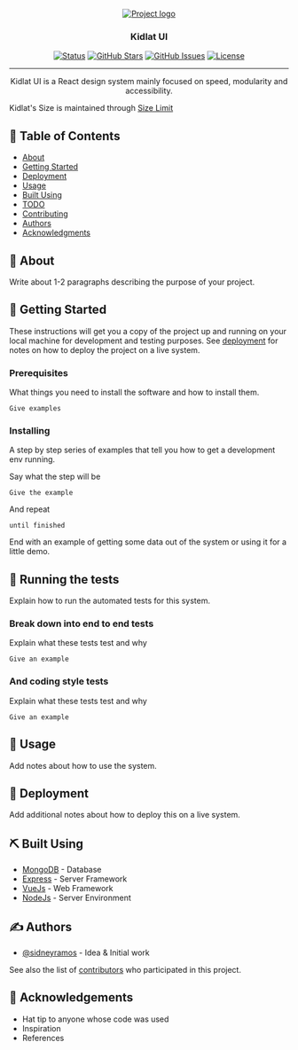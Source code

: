<p align="center">
  <a href="" rel="noopener">
 <img src="https://i.ibb.co/BwrhCVt/kidlat.png" alt="Project logo"></a>
</p>

<h3 align="center">Kidlat UI</h3>

<div align="center">

[![Status](https://img.shields.io/badge/status-active-success.svg)]()
[![GitHub Stars](https://img.shields.io/github/stars/sidneyramos/kidlat-ui.svg)](https://github.com/sidneyramos/kidlat-ui/stargazers)
[![GitHub Issues](https://img.shields.io/github/issues/sidneyramos/kidlat-ui.svg)](https://github.com/sidneyramos/kidlat-ui/issues)
[![License](https://img.shields.io/badge/license-MIT-blue.svg)](/LICENSE)

</div>

---

<p align="center"> Kidlat UI is a React design system mainly focused on speed, modularity and accessibility.
    <br> 
</p>

Kidlat's Size is maintained through <a href="https://github.com/ai/size-limit">Size Limit</a>

## 📝 Table of Contents

- [About](#about)
- [Getting Started](#getting_started)
- [Deployment](#deployment)
- [Usage](#usage)
- [Built Using](#built_using)
- [TODO](../TODO.md)
- [Contributing](../CONTRIBUTING.md)
- [Authors](#authors)
- [Acknowledgments](#acknowledgement)

## 🧐 About <a name = "about"></a>

Write about 1-2 paragraphs describing the purpose of your project.

## 🏁 Getting Started <a name = "getting_started"></a>

These instructions will get you a copy of the project up and running on your local machine for development and testing purposes. See [deployment](#deployment) for notes on how to deploy the project on a live system.

### Prerequisites

What things you need to install the software and how to install them.

```
Give examples
```

### Installing

A step by step series of examples that tell you how to get a development env running.

Say what the step will be

```
Give the example
```

And repeat

```
until finished
```

End with an example of getting some data out of the system or using it for a little demo.

## 🔧 Running the tests <a name = "tests"></a>

Explain how to run the automated tests for this system.

### Break down into end to end tests

Explain what these tests test and why

```
Give an example
```

### And coding style tests

Explain what these tests test and why

```
Give an example
```

## 🎈 Usage <a name="usage"></a>

Add notes about how to use the system.

## 🚀 Deployment <a name = "deployment"></a>

Add additional notes about how to deploy this on a live system.

## ⛏️ Built Using <a name = "built_using"></a>

- [MongoDB](https://www.mongodb.com/) - Database
- [Express](https://expressjs.com/) - Server Framework
- [VueJs](https://vuejs.org/) - Web Framework
- [NodeJs](https://nodejs.org/en/) - Server Environment

## ✍️ Authors <a name = "authors"></a>

- [@sidneyramos](https://github.com/sidneyramos) - Idea & Initial work

See also the list of [contributors](https://github.com/sidneyramos/kidlat-ui/contributors) who participated in this project.

## 🎉 Acknowledgements <a name = "acknowledgement"></a>

- Hat tip to anyone whose code was used
- Inspiration
- References
